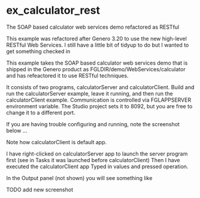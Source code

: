 # ex_calculator_rest
The SOAP based calculator web services demo refactored as RESTful

This example was refactored after Genero 3.20 to use the new high-level RESTful Web Services.  I still have a little bit of tidyup to do but I wanted to get something checked in

This example takes the SOAP based calculator web services demo that is shipped in the Genero product as FGLDIR/demo/WebServices/calculator and has refeactored it to use RESTful techniques.

It consists of two programs, calculatorServer and calculatorClient.  Build and run the calculatorServer example, leave it running, and then run the calculatorClient example.   Communication is controlled via FGLAPPSERVER environment variable.  The Studio project sets it to 8092, but you are free to change it to a different port.

If you are having trouble configuring and running, note the screenshot below ...

Note how calculatorClient is default app.

I have right-clicked on calculatorServer app to launch the server program first (see in Tasks it was launched before calculatorClient)
Then I have executed the calculatorClient app
Typed in values and pressed operation.

In the Output panel (not shown) you will see something like

TODO add new screenshot
